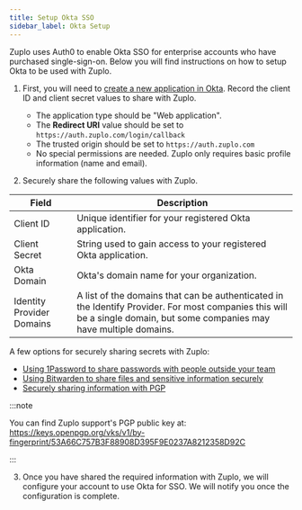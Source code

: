 ```yaml
---
title: Setup Okta SSO
sidebar_label: Okta Setup
---
```


Zuplo uses Auth0 to enable Okta SSO for enterprise accounts who have purchased
single-sign-on. Below you will find instructions on how to setup Okta to be used
with Zuplo.

1. First, you will need to
   [create a new application in Okta](https://developer.okta.com/docs/guides/sign-into-web-app/aspnet/create-okta-application/).
   Record the client ID and client secret values to share with Zuplo.

   - The application type should be "Web application".
   - The **Redirect URI** value should be set to
     `https://auth.zuplo.com/login/callback`
   - The trusted origin should be set to `https://auth.zuplo.com`
   - No special permissions are needed. Zuplo only requires basic profile
     information (name and email).

2. Securely share the following values with Zuplo.

| Field                     | Description                                                                                                                                                              |
| ------------------------- | ------------------------------------------------------------------------------------------------------------------------------------------------------------------------ |
| Client ID                 | Unique identifier for your registered Okta application.                                                                                                                  |
| Client Secret             | String used to gain access to your registered Okta application.                                                                                                          |
| Okta Domain               | Okta's domain name for your organization.                                                                                                                                |
| Identity Provider Domains | A list of the domains that can be authenticated in the Identify Provider. For most companies this will be a single domain, but some companies may have multiple domains. |

A few options for securely sharing secrets with Zuplo:

- [Using 1Password to share passwords with people outside your team ](https://1password.com/resources/guides/sharing-passwords-with-guests/)
- [Using Bitwarden to share files and sensitive information securely](https://bitwarden.com/blog/how-to-share-files-and-sensitive-information-securely/)
- [Securely sharing information with PGP](https://medium.com/slalom-build/how-to-use-gpg-to-securely-share-secrets-with-your-team-c09c50fe77e3)

:::note

You can find Zuplo support's PGP public key at:
https://keys.openpgp.org/vks/v1/by-fingerprint/53A66C757B3F88908D395F9E0237A8212358D92C

:::

3. Once you have shared the required information with Zuplo, we will configure
   your account to use Okta for SSO. We will notify you once the configuration
   is complete.
